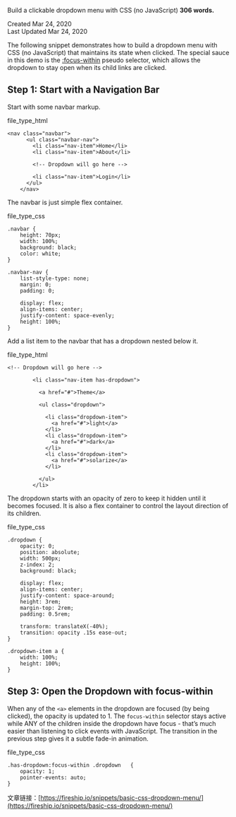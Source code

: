 Build a clickable dropdown menu with CSS (no JavaScript) **306 words.**

Created Mar 24, 2020  
Last Updated Mar 24, 2020

The following snippet demonstrates how to build a dropdown menu with CSS (no JavaScript) that maintains its state when clicked. The special sauce in this demo is the [:focus-within](https://developer.mozilla.org/en-US/docs/Web/CSS/:focus-within) pseudo selector, which allows the dropdown to stay open when its child links are clicked.

Step 1: Start with a Navigation Bar
-----------------------------------

Start with some navbar markup.

file_type_html

```
<nav class="navbar">
      <ul class="navbar-nav">
        <li class="nav-item">Home</li>
        <li class="nav-item">About</li>

        <!-- Dropdown will go here -->

        <li class="nav-item">Login</li>
      </ul>
    </nav>
```

The navbar is just simple flex container.

file_type_css

```
.navbar {
    height: 70px;
    width: 100%;
    background: black;
    color: white;
}

.navbar-nav {
    list-style-type: none;
    margin: 0;
    padding: 0;

    display: flex;
    align-items: center;
    justify-content: space-evenly;
    height: 100%;
}
```

Add a list item to the navbar that has a dropdown nested below it.

file_type_html

```
<!-- Dropdown will go here -->

        <li class="nav-item has-dropdown">

          <a href="#">Theme</a>

          <ul class="dropdown">

            <li class="dropdown-item">
              <a href="#">light</a>
            </li>
            <li class="dropdown-item">
              <a href="#">dark</a>
            </li>
            <li class="dropdown-item">
              <a href="#">solarize</a>
            </li>

          </ul>
        </li>
```

The dropdown starts with an opacity of zero to keep it hidden until it becomes focused. It is also a flex container to control the layout direction of its children.

file_type_css

```
.dropdown {
    opacity: 0;
    position: absolute;
    width: 500px;
    z-index: 2;
    background: black;
    
    display: flex;
    align-items: center;
    justify-content: space-around;
    height: 3rem;
    margin-top: 2rem;
    padding: 0.5rem;
   
    transform: translateX(-40%);
    transition: opacity .15s ease-out;
}

.dropdown-item a {
    width: 100%;
    height: 100%;
}
```

Step 3: Open the Dropdown with focus-within
-------------------------------------------

When any of the `<a>` elements in the dropdown are focused (by being clicked), the opacity is updated to 1. The `focus-within` selector stays active while ANY of the children inside the dropdown have focus - that’s much easier than listening to click events with JavaScript. The transition in the previous step gives it a subtle fade-in animation.

file_type_css

```
.has-dropdown:focus-within .dropdown   {
    opacity: 1;
    pointer-events: auto;
}
```



文章链接：[https://fireship.io/snippets/basic-css-dropdown-menu/](https://fireship.io/snippets/basic-css-dropdown-menu/)

